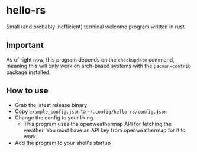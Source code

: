 # hello-rs
Small (and probably inefficient) terminal welcome program written in rust

## Important
As of right now, this program depends on the `checkupdate` command, meaning this will only work on arch-based systems with the `pacman-contrib` package installed.

## How to use
* Grab the latest release binary
* Copy `example_config.json` to `~/.config/hello-rs/config.json` 
* Change the config to your liking
  * This program uses the openweathermap API for fetching the weather. You must have an API key from openweathermap for it to work.
* Add the program to your shell's startup
